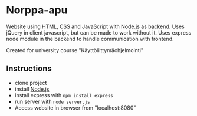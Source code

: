 # Norppa-apu

Website using HTML, CSS and JavaScript with Node.js as backend. Uses jQuery in client javascript, but can be made to work without it. Uses express node module in the backend to handle communication with frontend.

Created for university course "Käyttöliittymäohjelmointi"


## Instructions

* clone project
* install [Node.js](https://nodejs.org/en/)
* install express with `npm install express`
* run server with `node server.js`
* Access website in browser from "localhost:8080"
